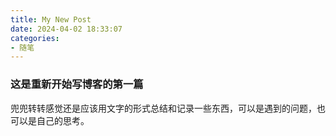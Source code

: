 ```yaml
---
title: My New Post
date: 2024-04-02 18:33:07
categories: 
- 随笔
---
```


### 这是重新开始写博客的第一篇
兜兜转转感觉还是应该用文字的形式总结和记录一些东西，可以是遇到的问题，也可以是自己的思考。
